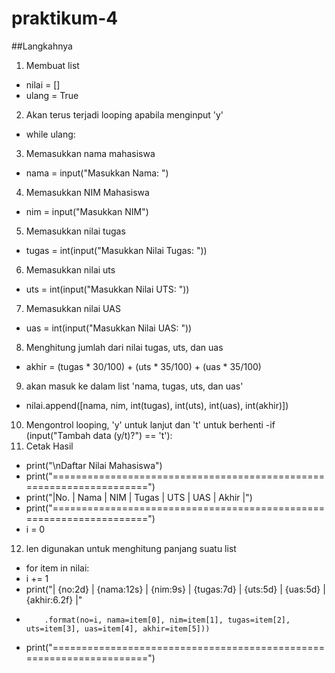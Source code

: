 # praktikum-4

##Langkahnya
1. Membuat list
- nilai = []
- ulang = True
2. Akan terus terjadi looping apabila menginput 'y'
- while ulang:
3. Memasukkan nama mahasiswa
- nama = input("Masukkan Nama: ")
4. Memasukkan NIM Mahasiswa
- nim = input("Masukkan NIM")
5. Memasukkan nilai tugas
- tugas = int(input("Masukkan Nilai Tugas: "))
6. Memasukkan nilai uts
- uts = int(input("Masukkan Nilai UTS: "))
7. Memasukkan nilai UAS
- uas = int(input("Masukkan Nilai UAS: "))
8. Menghitung jumlah dari nilai tugas, uts, dan uas
- akhir = (tugas * 30/100) + (uts * 35/100) + (uas * 35/100)
9. akan masuk ke dalam list 'nama, tugas, uts, dan uas'
- nilai.append([nama, nim, int(tugas), int(uts), int(uas), int(akhir)])
10. Mengontrol looping, 'y' untuk lanjut dan 't' untuk berhenti
-if (input("Tambah data (y/t)?") == 't'):
11. Cetak Hasil
- print("\nDaftar Nilai Mahasiswa")
- print("====================================================================")
- print("|No. |     Nama     |    NIM    |  Tugas  |  UTS  |  UAS  |  Akhir |")
- print("====================================================================")
- i = 0
12. len digunakan untuk menghitung panjang suatu list
- for item in nilai:
-   i += 1
-   print("| {no:2d} | {nama:12s} | {nim:9s} | {tugas:7d} | {uts:5d} | {uas:5d} | {akhir:6.2f} |"
-         .format(no=i, nama=item[0], nim=item[1], tugas=item[2], uts=item[3], uas=item[4], akhir=item[5]))
- print("====================================================================")
